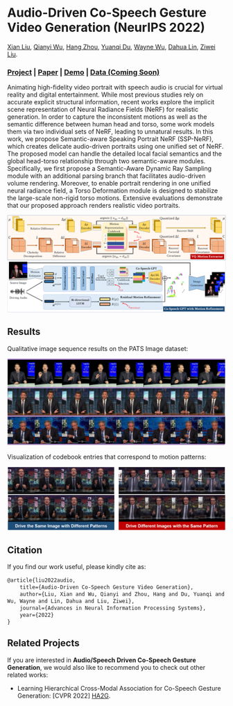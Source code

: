 # Audio-Driven Co-Speech Gesture Video Generation (NeurIPS 2022)

[Xian Liu](https://alvinliu0.github.io/), [Qianyi Wu](https://wuqianyi.top/), [Hang Zhou](https://hangz-nju-cuhk.github.io/), [Yuanqi Du](https://yuanqidu.github.io/), [Wayne Wu](https://wywu.github.io/), [Dahua Lin](http://dahua.site/), [Ziwei Liu](https://liuziwei7.github.io/).

### [Project](https://alvinliu0.github.io/projects/ANGIE) | [Paper](https://arxiv.org/pdf/2203.13161.pdf) | [Demo](https://www.youtube.com/watch?v=tVclrexHqhs) | [Data (Coming Soon)](https://alvinliu0.github.io/projects/ANGIE)

Animating high-fidelity video portrait with speech audio is crucial for virtual reality and digital entertainment. While most previous studies rely on accurate explicit structural information, recent works explore the implicit scene representation of Neural Radiance Fields (NeRF) for realistic generation. In order to capture the inconsistent motions as well as the semantic difference between human head and torso, some work models them via two individual sets of NeRF, leading to unnatural results. In this work, we propose Semantic-aware Speaking Portrait NeRF (SSP-NeRF), which creates delicate audio-driven portraits using one unified set of NeRF. The proposed model can handle the detailed local facial semantics and the global head-torso relationship through two semantic-aware modules. Specifically, we first propose a Semantic-Aware Dynamic Ray Sampling module with an additional parsing branch that facilitates audio-driven volume rendering. Moreover, to enable portrait rendering in one unified neural radiance field, a Torso Deformation module is designed to stabilize the large-scale non-rigid torso motions. Extensive evaluations demonstrate that our proposed approach renders realistic video portraits.

<img src='./misc/angie.png' width=800>

## Results

Qualitative image sequence results on the PATS Image dataset:

<img src='./misc/qualitative_result.png' width=800>

Visualization of codebook entries that correspond to motion patterns:

<img src='./misc/codebook.png' width=800>

## Citation

If you find our work useful, please kindly cite as:
```
@article{liu2022audio,
    title={Audio-Driven Co-Speech Gesture Video Generation},
    author={Liu, Xian and Wu, Qianyi and Zhou, Hang and Du, Yuanqi and Wu, Wayne and Lin, Dahua and Liu, Ziwei},
    journal={Advances in Neural Information Processing Systems},
    year={2022}
}
```

## Related Projects

If you are interested in **Audio/Speech Driven Co-Speech Gesture Generation**, we would also like to recommend you to check out other related works:

* Learning Hierarchical Cross-Modal Association for Co-Speech Gesture Generation: [CVPR 2022] [HA2G](https://alvinliu0.github.io/projects/HA2G).